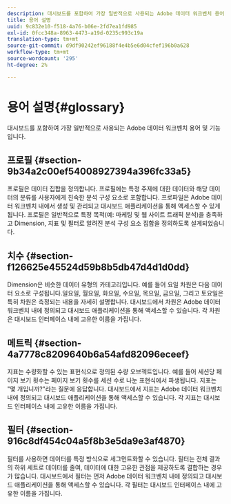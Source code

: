 ```yaml
---
description: 대시보드를 포함하여 가장 일반적으로 사용되는 Adobe 데이터 워크벤치 용어 및 기능입니다.
title: 용어 설명
uuid: 9c832e10-f518-4a76-b06e-2fd7ea1fd985
exl-id: 0fcc348a-8963-4473-a19d-0235c993c19a
translation-type: tm+mt
source-git-commit: d9df90242ef96188f4e4b5e6d04cfef196b0a628
workflow-type: tm+mt
source-wordcount: '295'
ht-degree: 2%

---
```


# 용어 설명{#glossary}

대시보드를 포함하여 가장 일반적으로 사용되는 Adobe 데이터 워크벤치 용어 및 기능입니다.

## 프로필 {#section-9b34a2c00ef54008927394a396fc33a5}

프로필은 데이터 집합을 정의합니다. 프로필에는 특정 주제에 대한 데이터와 해당 데이터의 분류를 사용자에게 친숙한 분석 구성 요소로 포함합니다. 프로파일은 Adobe 데이터 워크벤치 내에서 생성 및 관리되고 대시보드 애플리케이션을 통해 액세스할 수 있게 됩니다. 프로필은 일반적으로 특정 목적(예: 마케팅 및 웹 사이트 트래픽 분석)을 충족하고 Dimension, 지표 및 필터로 알려진 분석 구성 요소 집합을 정의하도록 설계되었습니다.

## 치수 {#section-f126625e45524d59b8b5db47d4d1d0dd}

Dimension은 비슷한 데이터 유형의 카테고리입니다. 예를 들어 요일 차원은 다음 데이터 요소로 구성됩니다.일요일, 월요일, 화요일, 수요일, 목요일, 금요일, 그리고 토요일은 특히 차원은 측정되는 내용을 자세히 설명합니다. 대시보드에서 차원은 Adobe 데이터 워크벤치 내에 정의되고 대시보드 애플리케이션을 통해 액세스할 수 있습니다. 각 차원은 대시보드 인터페이스 내에 고유한 이름을 가집니다.

## 메트릭 {#section-4a7778c8209640b6a54afd82096eceef}

지표는 수량화할 수 있는 표현식으로 정의된 수량 오브젝트입니다. 예를 들어 세션당 페이지 보기 횟수는 페이지 보기 횟수를 세션 수로 나눈 표현식에서 파생됩니다. 지표는 &quot;몇 개입니까?&quot;라는 질문에 응답합니다. 대시보드에서 지표는 Adobe 데이터 워크벤치 내에 정의되고 대시보드 애플리케이션을 통해 액세스할 수 있습니다. 각 지표는 대시보드 인터페이스 내에 고유한 이름을 가집니다.

## 필터 {#section-916c8df454c04a5f8b3e5da9e3af4870}

필터를 사용하면 데이터를 특정 방식으로 세그먼트화할 수 있습니다. 필터는 전체 결과의 하위 세트로 데이터를 줄여, 데이터에 대한 고유한 관점을 제공하도록 결합하는 경우가 많습니다. 대시보드에서 필터는 먼저 Adobe 데이터 워크벤치 내에 정의되고 대시보드 애플리케이션을 통해 액세스할 수 있습니다. 각 필터는 대시보드 인터페이스 내에 고유한 이름을 가집니다.
